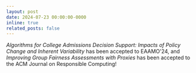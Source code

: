 ```yaml
---
layout: post
date: 2024-07-23 00:00:00-0000
inline: true
related_posts: false
---
```


<i>Algorithms for College Admissions Decision Support: Impacts of Policy Change and Inherent Variability</i> has been accepted to EAAMO'24, and <i>Improving Group Fairness Assessments with Proxies</i> has been accepted to the ACM Journal on Responsible Computing! 